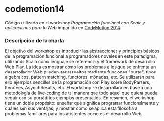 codemotion14
============

Código utilizado en el workshop *Programación funcional con Scala y aplicaciones para la Web* impartido en [CodeMotion 2014](http://2014.codemotion.es/es/).

### Descripción de la charla

El objetivo del workshop es introducir las abstracciones y principios básicos de la programación funcional a programadores noveles en este paradigma, utilizando Scala como lenguaje de referencia y el framework de desarrollo Web Play. La idea es mostrar cómo los problemas a los que se enfrenta un desarrollador Web pueden ser resueltos mediante funciones "puras", tipos algebraicos, pattern matching, functores, mónadas, etc. Se utilizarán para ello ejemplos sencillos de la programación con Play sobre BodyParsers, Iteratees, AsynchResults, etc. El workshop se desarrollará en base a una metodología de live-coding de tal manera que todo aquel que quiera pueda seguir con su portátil los ejemplos presentados. En resumen, el workshop tiene un doble propósito: enseñar qué significa programar funcionalmente y cuáles son sus ventajas, y mostrar cómo se aplica esta filosofía a problemas familiares para los asistentes como es el desarrollo Web. 
